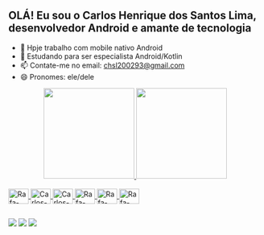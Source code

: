 ## OLÁ! Eu sou o Carlos Henrique dos Santos Lima, desenvolvedor Android e amante de tecnologia

- 🔭 Hpje trabalho com mobile nativo Android
- 🌱 Estudando para ser especialista Android/Kotlin
- 📫 Contate-me no email: chsl200293@gmail.com
- 😄 Pronomes: ele/dele

<div align="center">
  <a href="https://github.com/pontoevirgula">
  <img height="180em" src="https://github-readme-stats.vercel.app/api?username=pontoevirgula&show_icons=true&theme=dracula&include_all_commits=true&count_private=true"/>
  <img height="180em" src="https://github-readme-stats.vercel.app/api/top-langs/?username=pontoevirgula&layout=compact&langs_count=16&theme=dracula"/>
</div>
<div style="display: inline_block"><br>
  <img align="center" alt="Rafa-Android" height="30" width="40" src="https://cdn.jsdelivr.net/gh/devicons/devicon/icons/android/android-original.svg">
  <img align="center" alt="Carlos-kt" height="30" width="40" src="https://cdn.jsdelivr.net/gh/devicons/devicon/icons/kotlin/kotlin-original.svg">
  <img align="center" alt="Carlos-java" height="30" width="40" src="https://cdn.jsdelivr.net/gh/devicons/devicon/icons/java/java-original.svg">
  <img align="center" alt="Rafa-Sqlite" height="30" width="40" src="https://cdn.jsdelivr.net/gh/devicons/devicon/icons/sqlite/sqlite-original.svg">
  <img align="center" alt="Rafa-Fb" height="30" width="40" src="https://cdn.jsdelivr.net/gh/devicons/devicon/icons/firebase/firebase-plain.svg">
  <img align="center" alt="Rafa-AndStudio" height="30" width="40" src="https://cdn.jsdelivr.net/gh/devicons/devicon/icons/androidstudio/androidstudio-original.svg">
 </div>

 ##

<div> 
  <a href="https://www.instagram.com/carlos_lima.dev/" target="_blank"><img src="https://img.shields.io/badge/-Instagram-%23E4405F?style=for-the-badge&logo=instagram&logoColor=white" target="_blank"></a>
  <a href = "mailto:chsl200293@gmail.com"><img src="https://img.shields.io/badge/-Gmail-%23333?style=for-the-badge&logo=gmail&logoColor=white" target="_blank"></a>
  <a href="https://www.linkedin.com/in/carlos-henrique-1b008068/" target="_blank"><img src="https://img.shields.io/badge/-LinkedIn-%230077B5?style=for-the-badge&logo=linkedin&logoColor=white" target="_blank"></a> 
  
</div>
